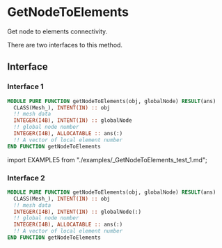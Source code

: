 # GetNodeToElements

Get node to elements connectivity.

There are two interfaces to this method.

## Interface

### Interface 1

<Tabs>
<TabItem value="interface" label="Interface" default>

```fortran
MODULE PURE FUNCTION getNodeToElements(obj, globalNode) RESULT(ans)
  CLASS(Mesh_), INTENT(IN) :: obj
  !! mesh data
  INTEGER(I4B), INTENT(IN) :: globalNode
  !! global node number
  INTEGER(I4B), ALLOCATABLE :: ans(:)
  !! A vector of local element number
END FUNCTION getNodeToElements
```

</TabItem>

<TabItem value="example" label="example">

import EXAMPLE5 from "./examples/_GetNodeToElements_test_1.md";

<EXAMPLE5 />

</TabItem>

<TabItem value="close" label="↢ close">

</TabItem>
</Tabs>

### Interface 2

```fortran
MODULE PURE FUNCTION getNodeToElements(obj, globalNode) RESULT(ans)
  CLASS(Mesh_), INTENT(IN) :: obj
  !! mesh data
  INTEGER(I4B), INTENT(IN) :: globalNode(:)
  !! global node number
  INTEGER(I4B), ALLOCATABLE :: ans(:)
  !! A vector of local element number
END FUNCTION getNodeToElements
```
